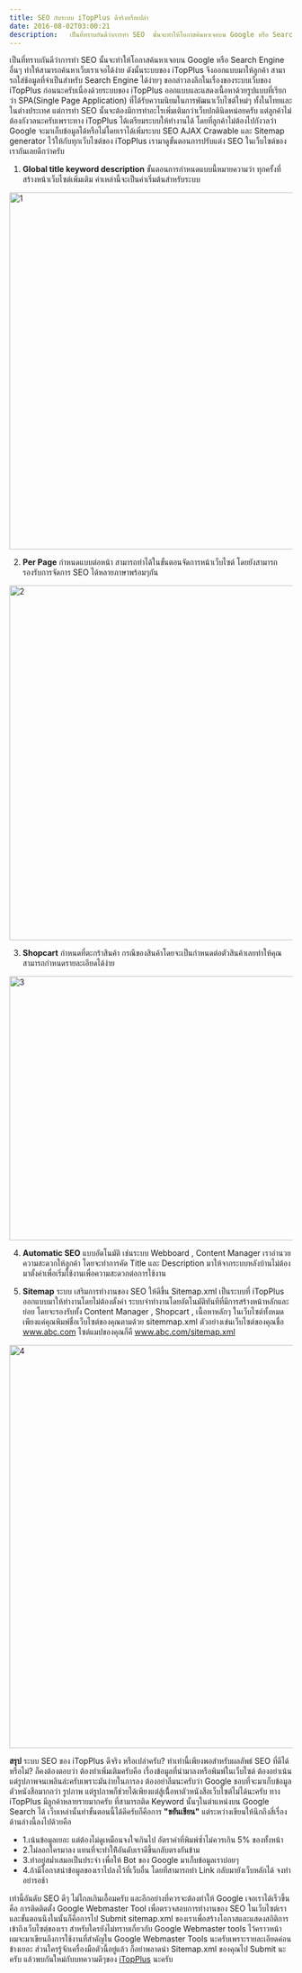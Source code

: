```yaml
---
title: SEO กับระบบ iTopPlus ดีจริงหรือเปล่า
date: 2016-08-02T03:00:21
description:   เป็นที่ทราบกันดีว่าการทำ SEO  นั้นจะทำให้โอกาสค้นหาเจอบน Google หรือ Search Engine อื่นๆ ทำให้สามารถค้นหาเว็บเราเจอได้ง่าย ดังนั้นระบบของ iTopPlus จึงออกแบบมาให้ลูกค้า สามารถใส่ช้อมูลที่จำเป็นสำหรับ
---
```


  เป็นที่ทราบกันดีว่าการทำ SEO  นั้นจะทำให้โอกาสค้นหาเจอบน Google หรือ Search Engine อื่นๆ ทำให้สามารถค้นหาเว็บเราเจอได้ง่าย ดังนั้นระบบของ iTopPlus จึงออกแบบมาให้ลูกค้า สามารถใส่ช้อมูลที่จำเป็นสำหรับ Search Engine ได้ง่ายๆ ขอกล่าวลงลึกในเรื่องของระบบเว็บของ iTopPlus ก่อนนะครับเนื่องด้วยระบบของ iTopPlus ออกแบบและแสดงเนื้อหาด้วยรูปแบบที่เรียกว่า SPA(Single Page Application) ที่ได้รับความนิยมในการพัฒนาเว็บไซต์ใหม่ๆ ทั้งในไทยและในต่างประเทศ แต่การทำ SEO นั้นจะต้องมีการทำอะไรเพิ่มเติมกว่าเว็บปกตินิดหน่อยครับ แต่ลูกค้าไม่ต้องกังวลนะครับเพราะทาง iTopPlus ได้เตรียมระบบให้ทำงานได้ โดยที่ลูกค้าไม่ต้องไปกังวลว่า Google จะมาเก็บข้อมูลได้หรือไม่โดยเราได้เพิ่มระบบ SEO AJAX Crawable และ Sitemap generator ไว้ให้กับทุกเว็บไซต์ของ iTopPlus เรามาดูขั้นตอนการปรับแต่ง SEO ในเว็บไซต์ของเรากันเลยดีกว่าครับ
  
  1. <strong>Global title keyword description</strong> ขั้นตอนการกำหนดแบบนี้หมายความว่า ทุกครั้งที่สร้างหน้าเว็บไซต์เพิ่มเติม ค่าเหล่านี้จะเป็นค่าเริ่มต้นสำหรับระบบ

<a href="http://www.greanapp.com/wp-content/uploads/2015/10/1.png"><img src="http://www.greanapp.com/wp-content/uploads/2015/10/1.png" alt="1" width="985" height="634" class="alignnone size-full wp-image-579" /></a>

  2. <strong>Per Page</strong> กำหนดแบบต่อหน้า สามารถทำได้ในขั้นตอนจัดการหน้าเว็บไซต์ โดยยังสามารถรองรับการจัดการ SEO ได้หลายภาษาพร้อมๆกัน

<a href="http://www.greanapp.com/wp-content/uploads/2015/10/2.png"><img src="http://www.greanapp.com/wp-content/uploads/2015/10/2.png" alt="2" width="980" height="630" class="alignnone size-full wp-image-580" /></a>

  3. <strong>Shopcart</strong> กำหนดที่ตะกร้าสินค้า กรณีของสินค้าโดยจะเป็นกำหนดต่อตัวสินค้าเลยทำให้คุณสามารถกำหนดรายละเอียดได้ง่าย

<a href="http://www.greanapp.com/wp-content/uploads/2015/10/3.png"><img src="http://www.greanapp.com/wp-content/uploads/2015/10/3.png" alt="3" width="988" height="469" class="alignnone size-full wp-image-581" /></a>

  4. <strong>Automatic SEO</strong> แบบอัตโนมัติ เช่นระบบ Webboard , Content Manager เราอำนวยความสะดวกให้ลูกค้า โดยจะทำการคัด Title และ Description มาให้จากระบบหลังบ้านไม่ต้องมาตั้งค่าเพื่อเริ่มใช้งานเพื่อความสะดวกต่อการใช้งาน

  5. <strong>Sitemap</strong> ระบบ เสริมการทำงานของ SEO ให้ดีขึ้น Sitemap.xml เป็นระบบที่ iTopPlus ออกแบบมาให้ทำงานโดยไม่ต้องตั้งค่า ระบบจำทำงานโดยอัตโนมัติทันทีที่มีการสร้างหน้าหลักและย่อย โดยจะรองรับทั้ง Content Manager , Shopcart , เนื้อหาหลักๆ 
ในเว็บไซต์ทั้งหมดเพียงแค่คุณพิมพ์ชื่อเว็บไซต์ของคุณตามด้วย sitemmap.xml ตัวอย่างเข่นเว็บไซต์ของคุณชื่อ www.abc.com ไซต์แมปของคุณก็คื www.abc.com/sitemap.xml

<a href="http://www.greanapp.com/wp-content/uploads/2015/10/4.png"><img src="http://www.greanapp.com/wp-content/uploads/2015/10/4.png" alt="4" width="1016" height="716" class="alignnone size-full wp-image-582" /></a>

  <strong>สรุป</strong> ระบบ SEO ของ iTopPlus ดีจริง หรือเปล่าครับ? ทำเท่านี้เพียงพอสำหรับผลลัพธ์ SEO ที่ดีได้หรือไม่? ก็คงต้องตอบว่า ต้องทำเพิ่มเติมครับคือ เรื่องข้อมูลที่นำมาลงหรือพิมพ์ในเว็บไซต์ ต้องอย่าเน้นแต่รูปภาพจนเพลินล่ะครับเพราะมันง่ายในการลง ต้องอย่าลืมนะครับว่า Google ชอบที่จะมาเก็บข้อมูลตัวหนังสือมากกว่า รูปภาพ แต่รูปภาพก็ช่วยได้เพียงแต่สู้เนื่้อหาตัวหนังสือเว็บไซต์ไม่ได้นะครับ ทาง iTopPlus มีลูกค้าหลายรายมากครับ ที่สามารถติด Keyword นั้นๆในตำแหน่งบน Google Search ได้ เว็บเหล่านั้นทำขั้นตอนนี้ได้ดีครับก็คือการ <strong>"ขยันเขียน"</strong> แต่ระหว่างเขียนให้นึกถึงสี่เรื่องด้านล่างนี้ลงไปด้วยคือ 
<ul>
	<li>     1.เน้นข้อมูลเยอะ แต่ต้องไม่ดูเหมือนจงใจเกินไป อัตราคำที่พิมพ์ซ้ำไม่ควรเกิน 5% ของทั้งหน้า</li>
	<li>     2.ไม่ลอกใครมาลง แทนที่จะทำให้ิอันดับเราดีขึ้นกลับตรงกันข้าม</li>
	<li>     3.ทำอยู่สม่ำเสมอเป็นประจำ เพื่อให้ Bot ของ Google มาเก็บข้อมูลเราบ่อยๆ</li>
	<li>     4.ถ้ามีโอกาสนำข้อมูลของเราไปลงไว้ที่เว็บอื่น โดยที่สามารถทำ Link กลับมายังเว็บหลักได้ จงทำอย่ารอช้า</li>
</ul>
 เท่านี้อันดับ SEO ดีๆ ไม่ไกลเกินเอื้อมครับ และอีกอย่างที่ควรจะต้องทำให้ Google เจอเราได้เร็วขึ้นคือ การติดติดตั้ง Google Webmaster Tool เพื่อตรวจสอบการทำงานของ SEO ในเว็บไซต์เรา และขั้นตอนนึงในนั้นก็คือการไป Submit sitemap.xml ของเราเพื่อสร้างโอกาสและแสดงสถิติการเข้าถึงเว็บไซตฺ์ของเรา สำหรับใครยังไม่ทราบเกี่ยวกับ Google Webmaster tools ไว้คราวหน้า ผมจะมาเขียนถึงการใช้งานที่สำคัญใน Google Webmaster Tools นะครับเพราะรายละเอียดค่อนข้างเยอะ ส่วนใครรู้จักเครื่องมือตัวนี้อยู่แล้ว ก็อย่าพลาดนำ Sitemap.xml ของคุณไป Submit นะครับ แล้วพบกันใหม่กับบทความดีๆของ <a href="http://www.itopplus.com">iTopPlus</a> นะครับ

